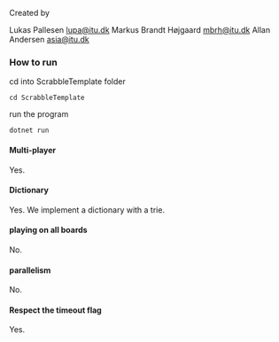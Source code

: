 Created by

Lukas Pallesen <lupa@itu.dk>
Markus Brandt Højgaard <mbrh@itu.dk>
Allan Andersen <asia@itu.dk>

### How to run

cd into ScrabbleTemplate folder

    cd ScrabbleTemplate

run the program

    dotnet run


#### Multi-player 
Yes.
#### Dictionary 
Yes. We implement a dictionary with a trie. 
#### playing on all boards 
No.
#### parallelism 
No.
#### Respect the timeout flag 
Yes.